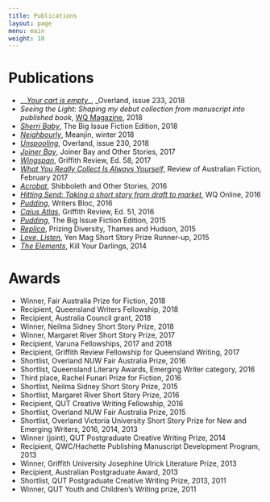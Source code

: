 ```yaml
---
title: Publications
layout: page
menu: main
weight: 10
---
```

# Publications

* __[_Your cart is empty_](https://overland.org.au/previous-issues/issue-233/fair-australia-prize-fiction/)_, _Overland, issue 233, 2018
* _Seeing the Light: Shaping my debut collection from manuscript into published book_, [WQ Magazine](https://qldwriters.org.au/magazine/), 2018
* [_Sherri Baby_](https://www.thebigissue.org.au/magazines/2018/08/10/fiction-edition-2018/), The Big Issue Fiction Edition, 2018
* [_Neighbourly_](https://meanjin.com.au/fiction/neighbourly/), Meanjin, winter 2018
* [_Unspooling_](https://overland.org.au/previous-issues/issue-230/fiction-prize-laura-elvery/), Overland, issue 230, 2018
* [_Joiner Bay_](https://margaretriverpress.com/product/joiner-bay-and-other-stories/), Joiner Bay and Other Stories, 2017
* [_Wingspan_](https://griffithreview.com/articles/wingspan/), Griffith Review, Ed. 58, 2017
* [_What You Really Collect Is Always Yourself_](http://reviewofaustralianfiction.com/product/raf-140-volume-21-issue-1/), Review of Australian Fiction, February 2017
* [_Acrobat_](https://margaretriverpress.com/product/shibboleth-other-stories/), Shibboleth and Other Stories, 2016
* [_Hitting Send: Taking a short story from draft to market_](https://qldwriters.org.au/2016/01/04/hitting-send-taking-a-short-story-from-draft-to-market/), WQ Online, 2016
* [_Pudding_](https://thewritersbloc.net/bloc-features-pudding-laura-elvery), Writers Bloc, 2016
* [_Caius Atlas_](https://griffithreview.com/articles/caius-atlas/), Griffith Review, Ed. 51, 2016
* [_Pudding_](https://www.thebigissue.org.au/blog/2016/03/23/fiction-edition---pudding/), The Big Issue Fiction Edition, 2015
* [_Replica_](https://booko.com.au/9780500500552/Prizing-Diversity), Prizing Diversity, Thames and Hudson, 2015
* [_Love, Listen_](https://www.yenmag.net/friday-fiction-love-listen/), Yen Mag Short Story Prize Runner-up, 2015
* [_The Elements_](https://www.killyourdarlings.com.au/2014/11/the-elements-by-laura-elvery/), Kill Your Darlings, 2014

# Awards

* Winner, Fair Australia Prize for Fiction, 2018
* Recipient, Queensland Writers Fellowship, 2018
* Recipient, Australia Council grant, 2018
* Winner, Neilma Sidney Short Story Prize, 2018
* Winner, Margaret River Short Story Prize, 2017
* Recipient, Varuna Fellowships, 2017 and 2018
* Recipient, Griffith Review Fellowship for Queensland Writing, 2017
* Shortlist, Overland NUW Fair Australia Prize, 2016
* Shortlist, Queensland Literary Awards, Emerging Writer category, 2016
* Third place, Rachel Funari Prize for Fiction, 2016
* Shortlist, Neilma Sidney Short Story Prize, 2015
* Shortlist, Margaret River Short Story Prize, 2016
* Recipient, QUT Creative Writing Fellowship, 2016
* Shortlist, Overland NUW Fair Australia Prize, 2015
* Shortlist, Overland Victoria University Short Story Prize for New and Emerging Writers, 2016, 2014, 2013
* Winner (joint), QUT Postgraduate Creative Writing Prize, 2014
* Recipient, QWC/Hachette Publishing Manuscript Development Program, 2013
* Winner, Griffith University Josephine Ulrick Literature Prize, 2013
* Recipient, Australian Postgraduate Award, 2013
* Shortlist, QUT Postgraduate Creative Writing Prize, 2013, 2011
* Winner, QUT Youth and Children’s Writing prize, 2011
